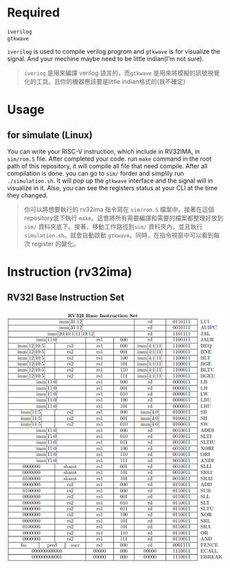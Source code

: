 # Required
```
iverilog
gtkwave
```
`iverilog` is used to compile verilog progrom and `gtkwave` is for visualize the signal. And your mechine maybe need to be little indian(I'm not sure).

> `iveriog` 是用來編譯 verilog 語言的，而`gtkwave` 是用來將模擬的訊號視覺化的工具。且你的機器應該要是little indian格式的(我不確定)

# Usage

## for simulate (Linux)
You can write your RISC-V instruction, which include in RV32IMA, in `sim/rom.S` file. After completed your code. run `make` command in the root path of this repository, it will compile all file that need compile. After all compilation is done. you can go to `sim/` forder and simplily run `./simulation.sh`. It will pop up the `gtkwave` interface and the signal will in visualize in it. Also, you can see the registers status at your CLI at the time they changed.

> 你可以將想要執行的 rv32ima 指令寫在 `sim/rom.S` 檔案中。接著在這個repository底下執行 `make`。這會將所有需要編譯和需要的檔案都整理好放到 `sim/` 資料夾底下。接著，移動工作路徑到`sim/` 資料夾內，並且執行 `simulation.sh`。就會自動啟動 `gtkwave`。同時，在指令視窗中可以看到每次 register 的變化。


# Instruction (rv32ima)

## RV32I Base Instruction Set
![](./media/rv32i-base.png)